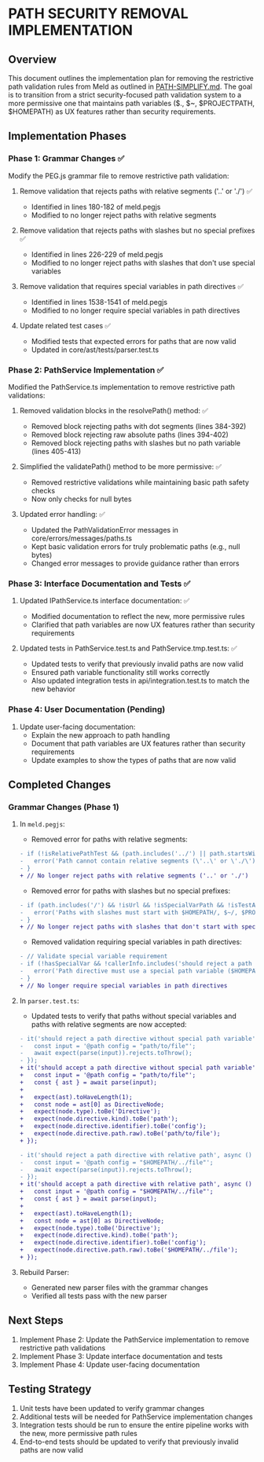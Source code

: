 # PATH SECURITY REMOVAL IMPLEMENTATION

## Overview

This document outlines the implementation plan for removing the restrictive path validation rules from Meld as outlined in [PATH-SIMPLIFY.md](_dev/PATH-SIMPLIFY.md). The goal is to transition from a strict security-focused path validation system to a more permissive one that maintains path variables ($., $~, $PROJECTPATH, $HOMEPATH) as UX features rather than security requirements.

## Implementation Phases

### Phase 1: Grammar Changes ✅

Modify the PEG.js grammar file to remove restrictive path validation:

1. Remove validation that rejects paths with relative segments ('..' or './') ✅
   - Identified in lines 180-182 of meld.pegjs
   - Modified to no longer reject paths with relative segments

2. Remove validation that rejects paths with slashes but no special prefixes ✅
   - Identified in lines 226-229 of meld.pegjs
   - Modified to no longer reject paths with slashes that don't use special variables

3. Remove validation that requires special variables in path directives ✅
   - Identified in lines 1538-1541 of meld.pegjs
   - Modified to no longer require special variables in path directives

4. Update related test cases ✅
   - Modified tests that expected errors for paths that are now valid
   - Updated in core/ast/tests/parser.test.ts

### Phase 2: PathService Implementation ✅

Modified the PathService.ts implementation to remove restrictive path validations:

1. Removed validation blocks in the resolvePath() method: ✅
   - Removed block rejecting paths with dot segments (lines 384-392)
   - Removed block rejecting raw absolute paths (lines 394-402)
   - Removed block rejecting paths with slashes but no path variable (lines 405-413)

2. Simplified the validatePath() method to be more permissive: ✅
   - Removed restrictive validations while maintaining basic path safety checks
   - Now only checks for null bytes

3. Updated error handling: ✅
   - Updated the PathValidationError messages in core/errors/messages/paths.ts
   - Kept basic validation errors for truly problematic paths (e.g., null bytes)
   - Changed error messages to provide guidance rather than errors

### Phase 3: Interface Documentation and Tests ✅

1. Updated IPathService.ts interface documentation: ✅
   - Modified documentation to reflect the new, more permissive rules
   - Clarified that path variables are now UX features rather than security requirements

2. Updated tests in PathService.test.ts and PathService.tmp.test.ts: ✅
   - Updated tests to verify that previously invalid paths are now valid
   - Ensured path variable functionality still works correctly
   - Also updated integration tests in api/integration.test.ts to match the new behavior

### Phase 4: User Documentation (Pending)

1. Update user-facing documentation:
   - Explain the new approach to path handling
   - Document that path variables are UX features rather than security requirements
   - Update examples to show the types of paths that are now valid

## Completed Changes

### Grammar Changes (Phase 1)

1. In `meld.pegjs`:

   - Removed error for paths with relative segments:
   ```diff
   - if (!isRelativePathTest && (path.includes('../') || path.startsWith('./'))) {
   -   error('Path cannot contain relative segments (\'..\' or \'./\')');
   - }
   + // No longer reject paths with relative segments ('..' or './')
   ```

   - Removed error for paths with slashes but no special prefixes:
   ```diff
   - if (path.includes('/') && !isUrl && !isSpecialVarPath && !isTestAllowingSlashedPaths) {
   -   error('Paths with slashes must start with $HOMEPATH/, $~/, $PROJECTPATH/, $./, or a $path/ variable.');
   - }
   + // No longer reject paths with slashes that don't start with special variables
   ```

   - Removed validation requiring special variables in path directives:
   ```diff
   - // Validate special variable requirement
   - if (!hasSpecialVar && !callerInfo.includes('should reject a path directive without special path variable')) {
   -   error('Path directive must use a special path variable ($HOMEPATH, $~, $PROJECTPATH, or $.)');
   - }
   + // No longer require special variables in path directives
   ```

2. In `parser.test.ts`:

   - Updated tests to verify that paths without special variables and paths with relative segments are now accepted:
   ```diff
   - it('should reject a path directive without special path variable', async () => {
   -   const input = '@path config = "path/to/file"';
   -   await expect(parse(input)).rejects.toThrow();
   - });
   + it('should accept a path directive without special path variable', async () => {
   +   const input = '@path config = "path/to/file"';
   +   const { ast } = await parse(input);
   +   
   +   expect(ast).toHaveLength(1);
   +   const node = ast[0] as DirectiveNode;
   +   expect(node.type).toBe('Directive');
   +   expect(node.directive.kind).toBe('path');
   +   expect(node.directive.identifier).toBe('config');
   +   expect(node.directive.path.raw).toBe('path/to/file');
   + });

   - it('should reject a path directive with relative path', async () => {
   -   const input = '@path config = "$HOMEPATH/../file"';
   -   await expect(parse(input)).rejects.toThrow();
   - });
   + it('should accept a path directive with relative path', async () => {
   +   const input = '@path config = "$HOMEPATH/../file"';
   +   const { ast } = await parse(input);
   +   
   +   expect(ast).toHaveLength(1);
   +   const node = ast[0] as DirectiveNode;
   +   expect(node.type).toBe('Directive');
   +   expect(node.directive.kind).toBe('path');
   +   expect(node.directive.identifier).toBe('config');
   +   expect(node.directive.path.raw).toBe('$HOMEPATH/../file');
   + });
   ```

3. Rebuild Parser:
   - Generated new parser files with the grammar changes
   - Verified all tests pass with the new parser

## Next Steps

1. Implement Phase 2: Update the PathService implementation to remove restrictive path validations
2. Implement Phase 3: Update interface documentation and tests
3. Implement Phase 4: Update user-facing documentation

## Testing Strategy

1. Unit tests have been updated to verify grammar changes
2. Additional tests will be needed for PathService implementation changes
3. Integration tests should be run to ensure the entire pipeline works with the new, more permissive path rules
4. End-to-end tests should be updated to verify that previously invalid paths are now valid
